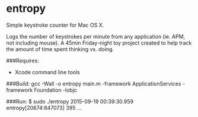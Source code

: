 # entropy
Simple keystroke counter for Mac OS X. 

Logs the number of keystrokes per minute from any application (ie. APM, not including mouse).
A 45min Friday-night toy project created to help track the amount of time spent thinking vs. doing.

###Requires:
* Xcode command line tools

###Build:
    gcc -Wall -o entropy main.m -framework ApplicationServices -framework Foundation -lobjc

###Run:
    $ sudo ./entropy
    2015-09-19 00:39:30.959 entropy[20674:847073] 395
    ...
